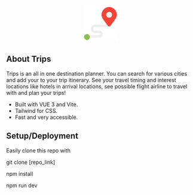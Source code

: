 <p align="center"><a href="https://trips.vercel.app" target="_blank"><img src="/src/assets/trips-logo.png" width="100"></a></p>


## About Trips

Trips is an all in one destination planner. You can search for various cities and add your to your trip itinerary. See your travel timing and interest locations like hotels in arrival locations, see possible flight airline to travel with and plan your trips!

- Built with VUE 3 and Vite.
- Tailwind for CSS.
- Fast and very accessible.



## Setup/Deployment

Easily clone this repo with

git clone [repo_link]

npm install

npm run dev